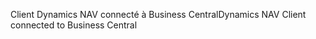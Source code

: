<span data-ttu-id="bf8ad-101">Client Dynamics NAV connecté à Business Central</span><span class="sxs-lookup"><span data-stu-id="bf8ad-101">Dynamics NAV Client connected to Business Central</span></span>